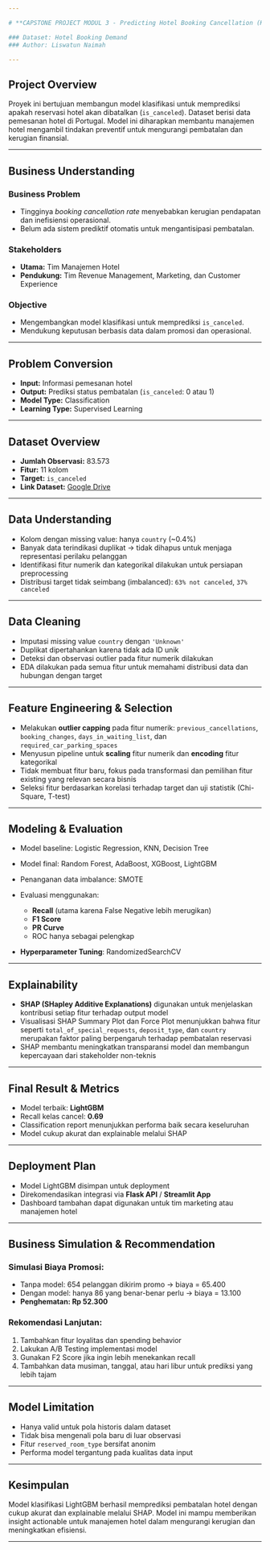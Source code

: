 ```yaml
---

# **CAPSTONE PROJECT MODUL 3 - Predicting Hotel Booking Cancellation (Klasifikasi)**

### Dataset: Hotel Booking Demand  
### Author: Liswatun Naimah  

---
```


## Project Overview  
Proyek ini bertujuan membangun model klasifikasi untuk memprediksi apakah reservasi hotel akan dibatalkan (`is_canceled`). Dataset berisi data pemesanan hotel di Portugal. Model ini diharapkan membantu manajemen hotel mengambil tindakan preventif untuk mengurangi pembatalan dan kerugian finansial.

---

## Business Understanding  

### Business Problem  
- Tingginya *booking cancellation rate* menyebabkan kerugian pendapatan dan inefisiensi operasional.  
- Belum ada sistem prediktif otomatis untuk mengantisipasi pembatalan.

### Stakeholders  
- **Utama:** Tim Manajemen Hotel  
- **Pendukung:** Tim Revenue Management, Marketing, dan Customer Experience  

### Objective  
- Mengembangkan model klasifikasi untuk memprediksi `is_canceled`.  
- Mendukung keputusan berbasis data dalam promosi dan operasional.

---

## Problem Conversion  

- **Input:** Informasi pemesanan hotel  
- **Output:** Prediksi status pembatalan (`is_canceled`: 0 atau 1)  
- **Model Type:** Classification  
- **Learning Type:** Supervised Learning  

---

## Dataset Overview  

- **Jumlah Observasi:** 83.573  
- **Fitur:** 11 kolom  
- **Target:** `is_canceled`  
- **Link Dataset:** [Google Drive](https://drive.google.com/file/d/1YGCuluHZC8PvNAXNXF4ymu1jM6ejHSJv/view?usp=drive_link)

---

## Data Understanding  

- Kolom dengan missing value: hanya `country` (~0.4%)  
- Banyak data terindikasi duplikat → tidak dihapus untuk menjaga representasi perilaku pelanggan  
- Identifikasi fitur numerik dan kategorikal dilakukan untuk persiapan preprocessing  
- Distribusi target tidak seimbang (imbalanced): `63% not canceled`, `37% canceled`  

---

## Data Cleaning  

- Imputasi missing value `country` dengan `'Unknown'`  
- Duplikat dipertahankan karena tidak ada ID unik  
- Deteksi dan observasi outlier pada fitur numerik dilakukan  
- EDA dilakukan pada semua fitur untuk memahami distribusi data dan hubungan dengan target  

---

## Feature Engineering & Selection  

- Melakukan **outlier capping** pada fitur numerik: `previous_cancellations`, `booking_changes`, `days_in_waiting_list`, dan `required_car_parking_spaces`  
- Menyusun pipeline untuk **scaling** fitur numerik dan **encoding** fitur kategorikal  
- Tidak membuat fitur baru, fokus pada transformasi dan pemilihan fitur existing yang relevan secara bisnis  
- Seleksi fitur berdasarkan korelasi terhadap target dan uji statistik (Chi-Square, T-test)

---

## Modeling & Evaluation  

- Model baseline: Logistic Regression, KNN, Decision Tree  
- Model final: Random Forest, AdaBoost, XGBoost, LightGBM  
- Penanganan data imbalance: SMOTE  
- Evaluasi menggunakan:
  - **Recall** (utama karena False Negative lebih merugikan)
  - **F1 Score**
  - **PR Curve**
  - ROC hanya sebagai pelengkap  

- **Hyperparameter Tuning**: RandomizedSearchCV  

---

## Explainability  

- **SHAP (SHapley Additive Explanations)** digunakan untuk menjelaskan kontribusi setiap fitur terhadap output model  
- Visualisasi SHAP Summary Plot dan Force Plot menunjukkan bahwa fitur seperti `total_of_special_requests`, `deposit_type`, dan `country` merupakan faktor paling berpengaruh terhadap pembatalan reservasi  
- SHAP membantu meningkatkan transparansi model dan membangun kepercayaan dari stakeholder non-teknis  

---

## Final Result & Metrics  

- Model terbaik: **LightGBM**  
- Recall kelas cancel: **0.69**  
- Classification report menunjukkan performa baik secara keseluruhan  
- Model cukup akurat dan explainable melalui SHAP  

---

## Deployment Plan  

- Model LightGBM disimpan untuk deployment  
- Direkomendasikan integrasi via **Flask API** / **Streamlit App**  
- Dashboard tambahan dapat digunakan untuk tim marketing atau manajemen hotel  

---

## Business Simulation & Recommendation  

### Simulasi Biaya Promosi:
- Tanpa model: 654 pelanggan dikirim promo → biaya = 65.400  
- Dengan model: hanya 86 yang benar-benar perlu → biaya = 13.100  
- **Penghematan: Rp 52.300**  

### Rekomendasi Lanjutan:
1. Tambahkan fitur loyalitas dan spending behavior  
2. Lakukan A/B Testing implementasi model  
3. Gunakan F2 Score jika ingin lebih menekankan recall  
4. Tambahkan data musiman, tanggal, atau hari libur untuk prediksi yang lebih tajam  

---

## Model Limitation  

- Hanya valid untuk pola historis dalam dataset  
- Tidak bisa mengenali pola baru di luar observasi  
- Fitur `reserved_room_type` bersifat anonim  
- Performa model tergantung pada kualitas data input  

---

## Kesimpulan  

Model klasifikasi LightGBM berhasil memprediksi pembatalan hotel dengan cukup akurat dan explainable melalui SHAP. Model ini mampu memberikan insight actionable untuk manajemen hotel dalam mengurangi kerugian dan meningkatkan efisiensi.

---
